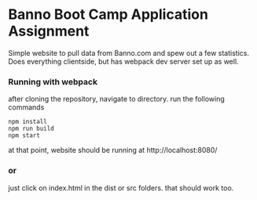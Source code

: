 # Banno Boot Camp Application Assignment
Simple website to pull data from Banno.com and spew out a few statistics. Does everything clientside, but has webpack dev server set up as well.

### Running with webpack
after cloning the repository, navigate to directory.
run the following commands

```
npm install
npm run build
npm start
```
at that point, website should be running at http://localhost:8080/

### or
just click on index.html in the dist or src folders. that should work too. 
